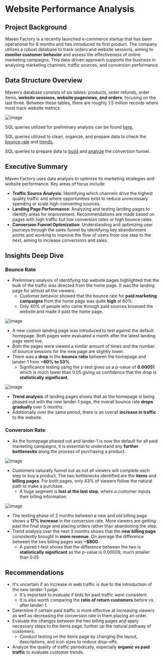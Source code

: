 # Website Performance Analysis

## Project Background

Maven Factory is a recently launched e-commerce startup that has been operational for 8 months and has introduced its first product. The company utilizes a robust database to track orders and website sessions, aiming to **monitor customer behavior** and assess the effectiveness of online marketing campaigns. This data-driven approach supports the business in analyzing marketing channels, traffic sources, and conversion performance.

## Data Structure Overview
Maven's database consists of six tables: products, order refunds, order items, **website sessions, website pageviews, and orders**; focusing on the last three. Between these tables, there are roughly 1.5 million records where most track website metrics.

![image](https://github.com/user-attachments/assets/8928cef5-7579-4f22-8583-261bc8b530c6)

SQL queries utilized for preliminary analysis can be found [here.](https://github.com/ziyaanrupani/project_website_analysis/blob/main/sql_scripts/preliminary_analysis.sql)

SQL queries utilized to clean, organize, and prepare data to check the [bounce rate](https://github.com/ziyaanrupani/project_website_analysis/blob/main/sql_scripts/analyzing_bounce_rates.sql) and [trends.](https://github.com/ziyaanrupani/project_website_analysis/blob/main/sql_scripts/analyzing_bounce_rates_trends.sql)

SQL queries to prepare data to [build](https://github.com/ziyaanrupani/project_website_analysis/blob/main/sql_scripts/building_conversion_funnels.sql) and [analyze](https://github.com/ziyaanrupani/project_website_analysis/blob/main/sql_scripts/analyzing_conversion_funnel.sql) the conversion funnel.

## Executive Summary

Maven Factory uses data analysis to optimize its marketing strategies and website performance. 
Key areas of focus include:
* **Traffic Source Analysis**: Identifying which channels drive the highest quality traffic and where opportunities exist to reduce unnecessary spending or scale high-converting sources.
* **Landing Page Performance**: Analyzing and testing landing pages to identify areas for improvement. Recommendations are made based on pages with high traffic but low conversion rates or high bounce rates.
* **Conversion Funnel Optimization**: Understanding and optimizing user journeys through the sales funnel by identifying key abandonment points and working to improve the flow of users from one step to the next, aiming to increase conversions and sales.

## Insights Deep Dive

### Bounce Rate
* Preliminary analysis of identifying top website pages highlighted that the bulk of the traffic was directed from the home page. It was the landing page for almost all the viewers.
  * Customer behavior showed that the bounce rate for **paid marketing campaigns** from the home page was quite **high** at 60%.
  *  Only 40% of people who came through paid sources browsed the website and made it past the home page.

![image](https://github.com/user-attachments/assets/1b432597-08cf-4776-b976-66c95ee867f8)

* A new custom landing page was introduced to test against the default homepage. Both pages were evaluated a month after the latest landing page went live.
* Both the pages were viewed a similar amount of times and the number of bounce sessions for the new page are slightly lower.
* There was a **drop** in the **bounce ratio** between the homepage and lander-1 from **~60% to 53%**
  * Significance testing using the z-test gives us a p-value of **0.00051** which is much lower than 0.05 giving us confidence that the drop is **statistically significant**.

![image](https://github.com/user-attachments/assets/0e551f96-c139-4200-8b40-89198fe32a95)

* **Trend analysis** of landing pages shows that as the homepage is being phased out with the new lander-1 page, the overall bounce rate **drops gradually** over 5 months.
* Additionally over the same period, there is an overall **increase in traffic** to the website.

### Conversion Rate

* As the homepage phased out and lander-1 is now the default for all paid marketing campaigns, it is essential to understand any **further bottlenecks** along the process of purchasing a product.

![image](https://github.com/user-attachments/assets/c50d98ec-4f18-4179-8958-7e0ecf4123ed)

* Customers naturally funnel out as not all viewers will complete each step to buy a product. The two bottlenecks identified are the **items** and **billing pages**. For both pages, only 43% of viewers follow the natural path to make a purchase.
  * A huge segment is **lost at the last step**, where a customer inputs their billing information.

![image](https://github.com/user-attachments/assets/707c228a-0e03-415b-b651-ee58353ab45a)

* The testing phase of 2 months between a new and old billing page shows a **17% increase** in the conversion rate. More viewers are getting past the final stage and placing orders rather than abandoning the step.
* Trend analysis over the next 3 months shows that the **new billing page** consistently brought in **more revenue**. On average the difference between the two billing pages was **~$800**.
    *   A paired t-test shows that the difference between the two is **statistically significant** as the p-value is 0.00009, much smaller than 0.05


## Recommendations

* It's uncertain if an increase in web traffic is due to the introduction of the new lander-1 page.
    * It's important to evaluate if bids for paid traffic were consistent.
    * It is also worth comparing the **ratio of return customers** before vs. after lander-1.
* Determine if certain paid traffic is more effective at increasing viewers as well as decreasing the conversion rate in them placing an order. 
*  Evaluate the changes between the two billing pages and apply necessary steps to the items page, further up the natural pathway of customers.
    *  Conduct testing on the items page by changing the layout, descriptions, and icon sizes to reduce drop-offs.
 * Analyze the quality of traffic periodically, especially **organic vs paid traffic** to evaluate customer trends. 














